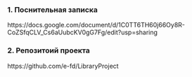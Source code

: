 <h3>1. Поснительная записка</h3>
https://docs.google.com/document/d/1C0TT6TH60j66Oy8R-CoZSfqCLV_Cs6aUubcKV0gG7Fg/edit?usp=sharing
<h3> 2. Репозитоий проекта </h3>
https://github.com/e-fd/LibraryProject

